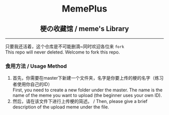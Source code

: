 <h1 align="center">MemePlus</h1>
<h2 align="center">梗の收藏馆 / meme's Library</h2>
<hr>
  
只要我还活着，这个仓库是不可能删滴~同时欢迎各位来 ```fork```  
This repo will never deleted. Welcome to fork this repo.
### 食用方法 / Usage Method
1. 首先，你需要在master下新建一个文件夹，名字是你要上传的梗的名字（练习者使用你自己的ID）  
   First, you need to create a new folder under the master. The name is the name of the meme you want to upload (the beginner uses your own ID).
2. 然后，请在该文件下进行上传梗的简述。 / Then, please give a brief description of the upload meme under the file.
